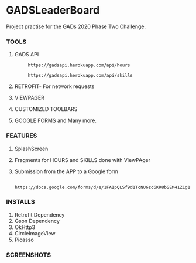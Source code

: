 # GADSLeaderBoard
Project practise for the GADs 2020 Phase Two Challenge.

### TOOLS
1. GADS API 
            
            https://gadsapi.herokuapp.com/api/hours

            https://gadsapi.herokuapp.com/api/skills
            
2. RETROFIT- For network requests
3. VIEWPAGER
4. CUSTOMIZED TOOLBARS
5. GOOGLE FORMS and Many more.

### FEATURES
1. SplashScreen
2. Fragments for HOURS and SKILLS done with ViewPAger
3. Submission from the APP to a Google form 

            https://docs.google.com/forms/d/e/1FAIpQLSf9d1TcNU6zc6KR8bSEM41Z1g1zl35cwZr2xyjIhaMAz8WChQ/formResponse

### INSTALLS
1. Retrofit Dependency
2. Gson Dependency
3. OkHttp3
4. CircleImageView
5. Picasso 

### SCREENSHOTS
